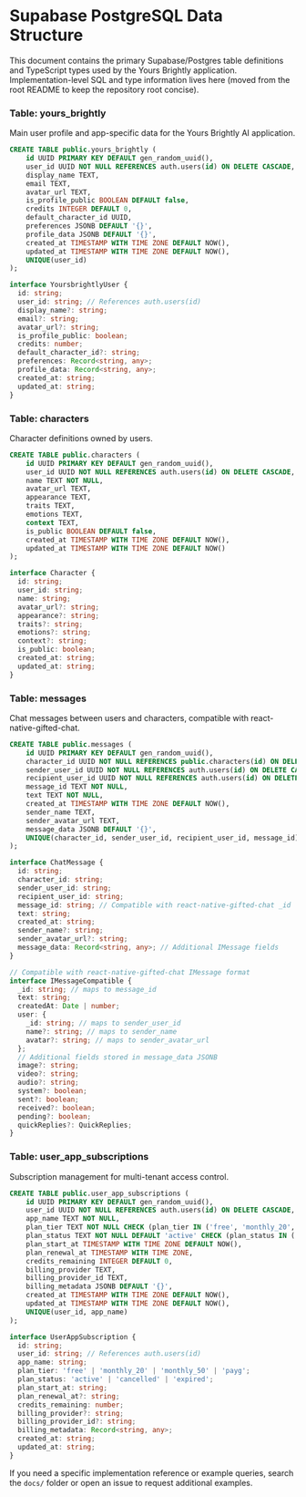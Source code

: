 # Supabase PostgreSQL Data Structure

This document contains the primary Supabase/Postgres table definitions and TypeScript types used by the Yours Brightly application. Implementation-level SQL and type information lives here (moved from the root README to keep the repository root concise).

### Table: yours_brightly
Main user profile and app-specific data for the Yours Brightly AI application.
```sql
CREATE TABLE public.yours_brightly (
    id UUID PRIMARY KEY DEFAULT gen_random_uuid(),
    user_id UUID NOT NULL REFERENCES auth.users(id) ON DELETE CASCADE,
    display_name TEXT,
    email TEXT,
    avatar_url TEXT,
    is_profile_public BOOLEAN DEFAULT false,
    credits INTEGER DEFAULT 0,
    default_character_id UUID,
    preferences JSONB DEFAULT '{}',
    profile_data JSONB DEFAULT '{}',
    created_at TIMESTAMP WITH TIME ZONE DEFAULT NOW(),
    updated_at TIMESTAMP WITH TIME ZONE DEFAULT NOW(),
    UNIQUE(user_id)
);
```

```ts
interface YoursbrightlyUser {
  id: string;
  user_id: string; // References auth.users(id)
  display_name?: string;
  email?: string;
  avatar_url?: string;
  is_profile_public: boolean;
  credits: number;
  default_character_id?: string;
  preferences: Record<string, any>;
  profile_data: Record<string, any>;
  created_at: string;
  updated_at: string;
}
```

### Table: characters
Character definitions owned by users.
```sql
CREATE TABLE public.characters (
    id UUID PRIMARY KEY DEFAULT gen_random_uuid(),
    user_id UUID NOT NULL REFERENCES auth.users(id) ON DELETE CASCADE,
    name TEXT NOT NULL,
    avatar_url TEXT,
    appearance TEXT,
    traits TEXT,
    emotions TEXT,
    context TEXT,
    is_public BOOLEAN DEFAULT false,
    created_at TIMESTAMP WITH TIME ZONE DEFAULT NOW(),
    updated_at TIMESTAMP WITH TIME ZONE DEFAULT NOW()
);
```

```ts
interface Character {
  id: string;
  user_id: string;
  name: string;
  avatar_url?: string;
  appearance?: string;
  traits?: string;
  emotions?: string;
  context?: string;
  is_public: boolean;
  created_at: string;
  updated_at: string;
}
```

### Table: messages
Chat messages between users and characters, compatible with react-native-gifted-chat.
```sql
CREATE TABLE public.messages (
    id UUID PRIMARY KEY DEFAULT gen_random_uuid(),
    character_id UUID NOT NULL REFERENCES public.characters(id) ON DELETE CASCADE,
    sender_user_id UUID NOT NULL REFERENCES auth.users(id) ON DELETE CASCADE,
    recipient_user_id UUID NOT NULL REFERENCES auth.users(id) ON DELETE CASCADE,
    message_id TEXT NOT NULL,
    text TEXT NOT NULL,
    created_at TIMESTAMP WITH TIME ZONE DEFAULT NOW(),
    sender_name TEXT,
    sender_avatar_url TEXT,
    message_data JSONB DEFAULT '{}',
    UNIQUE(character_id, sender_user_id, recipient_user_id, message_id)
);
```

```ts
interface ChatMessage {
  id: string;
  character_id: string;
  sender_user_id: string;
  recipient_user_id: string;
  message_id: string; // Compatible with react-native-gifted-chat _id
  text: string;
  created_at: string;
  sender_name?: string;
  sender_avatar_url?: string;
  message_data: Record<string, any>; // Additional IMessage fields
}

// Compatible with react-native-gifted-chat IMessage format
interface IMessageCompatible {
  _id: string; // maps to message_id
  text: string;
  createdAt: Date | number;
  user: {
    _id: string; // maps to sender_user_id
    name?: string; // maps to sender_name
    avatar?: string; // maps to sender_avatar_url
  };
  // Additional fields stored in message_data JSONB
  image?: string;
  video?: string;
  audio?: string;
  system?: boolean;
  sent?: boolean;
  received?: boolean;
  pending?: boolean;
  quickReplies?: QuickReplies;
}
```

### Table: user_app_subscriptions
Subscription management for multi-tenant access control.
```sql
CREATE TABLE public.user_app_subscriptions (
    id UUID PRIMARY KEY DEFAULT gen_random_uuid(),
    user_id UUID NOT NULL REFERENCES auth.users(id) ON DELETE CASCADE,
    app_name TEXT NOT NULL,
    plan_tier TEXT NOT NULL CHECK (plan_tier IN ('free', 'monthly_20', 'monthly_50', 'payg')),
    plan_status TEXT NOT NULL DEFAULT 'active' CHECK (plan_status IN ('active', 'cancelled', 'expired')),
    plan_start_at TIMESTAMP WITH TIME ZONE DEFAULT NOW(),
    plan_renewal_at TIMESTAMP WITH TIME ZONE,
    credits_remaining INTEGER DEFAULT 0,
    billing_provider TEXT,
    billing_provider_id TEXT,
    billing_metadata JSONB DEFAULT '{}',
    created_at TIMESTAMP WITH TIME ZONE DEFAULT NOW(),
    updated_at TIMESTAMP WITH TIME ZONE DEFAULT NOW(),
    UNIQUE(user_id, app_name)
);
```

```ts
interface UserAppSubscription {
  id: string;
  user_id: string; // References auth.users(id)
  app_name: string;
  plan_tier: 'free' | 'monthly_20' | 'monthly_50' | 'payg';
  plan_status: 'active' | 'cancelled' | 'expired';
  plan_start_at: string;
  plan_renewal_at?: string;
  credits_remaining: number;
  billing_provider?: string;
  billing_provider_id?: string;
  billing_metadata: Record<string, any>;
  created_at: string;
  updated_at: string;
}
```

If you need a specific implementation reference or example queries, search the `docs/` folder or open an issue to request additional examples.

